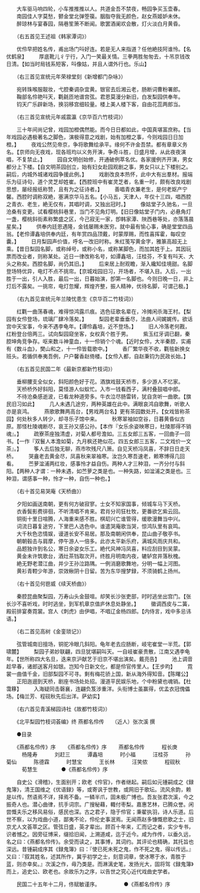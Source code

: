 <!-- { "loadSidebar": true } -->
　　大车驱马响四轮，小车推推推以人。共道金吾不禁夜，畅园争买玉壶春。 
　　南园佳人字莫愁，鬰金堂北弹箜篌。胭脂夺我无颜色，赵女燕姬妒未休。 
　　醉琼林与宴春园，隔巷笙箫不断闻。歌罢酒阑欢会散，灯火淡白月黄昏。 

　　（右五首见王述祖《韩家潭词》） 

　　优伶早把姓名传，甫出场门呌好连。若是无人来指道？任他絶技阿谁怜。【名优鹤泉】 
　　厚底靴儿彳亍行，入门一笑最关情。三拳两胜匆匆去，十吊京钱改日清。【如当时局钱系短客，呌像姑，并且人谓外行也。乐山】 

　　（右三首见宣统元年荣禄堂刻《新增都门杂咏》） 

　　宛转珠喉服靓妆，弋腔秦调杂宜黄。银官去后湘云老，肠断词曹粉署郎。 
　　鞠部名伶艳呌天，氍毹匝地谱宫弦。君恩莫漫分新旧，白发梨园供奉年。 
　　钧天广乐辟新场，换羽移宫细较量。楼上美人楼下客，自由花蕊两郎当。 

　　（右三首见宣统元年戚震瀛《京华百六竹枝词》） 

　　三十年间尚记曾，戏园加橙偶然能。而今日日都如此，中国真堪富庶称。【当年戏园必遇极著名之脚色，演极得意之戏剧，始有加橙之事，今则戏园日日加橙。】 
　　夜戏公然见帝京，争将歌舞绘承平。缘何不许金吾禁。都有章章义务名。【京师向无夜戏，现各班均以义务开演，争奇斗胜，日盛月增，从此夜夜演唱，不复禁止。】 
　　园自文明创始修，开通破例萃名优。各家援例齐开演，男女都分上下楼。【自文明茶园创立，始有妇女赴园观剧之事，男女只以上下楼别之。嗣后，内城外城诸戏园争援此例。】 
　　戏剧改良本热怀，此中大有出羣材。报端乐为征诗句，道个灵芝却姓崔。【西腔班中有崔灵芝者，名重一时，颇有改良戏剧思想，屡经报纸称赞，且有为之征诗者。】 
　　善唱青衣兼老生，是何老妪产宁馨。西腔时调称双絶，塞满京华马五名。【小马五，天津人，年仅十三四，唱西腔之青衣、老生，絶无仅有，其唱时调，又独出冠时。】 
　　像姑堂子久驰名，一旦沧桑有变更。试看樱桃斜巷里，当门不见角灯明。【旧日像姑堂子门内，必悬角灯一盏，樱桃斜街素称繁盛之区，今己寂无一家，卽韩家潭、陜西巷等处，亦落落晨星矣。】 
　　供奉内廷恩遇隆，金钱屡赐未医穷。就中最有愉心事，确是堂堂四品翁。【老伶谭鑫培供奉内廷，有年赏四品顶戴，时蒙厚赐，而性喜挥霍，每叹空囊。】 
　　日月梨园声价值，呼名一改旧时称。朱红笺写黄金字，雅篆高超无上乘。【昔日梨园名脚，或称绰号，或称小名，或称某脚色，而加其姓于上。其因玩票而改业者，则称某处。近日一律改称名号，如谭鑫培，汪桂芬，不复有呌天、大头之称矣。西腔名脚，尚仍其旧。】 
　　后来居上耐观瞻，渐入纔知佳境甜。名脚登场特优异，电灯不点不挑帘。【京城戏园旧习，开场者，不堪入目。入后，一出胜于一出，引人入胜，最后一出，日暮始演，卽第一名脚也。今则日晚一日，非上灯后不露矣。一挑帘，电灯忽耀，辉煌齐整，振人精神，优待名脚，可谓己极。】 

　　（右九首见宣统元年兰陵忧患生《京华百二竹枝词》） 

　　红氍一曲荡春魂，难得惊鸿露爪痕。选色征歌名辈在，冷摊闲杀海王村。【梨园有女伶登场，琉璃厂肆冷落矣。】 
　　梨园老辈垂垂尽，法曲人间娓娓传。欲话宫中天宝事，今来不遇李龟年。【谭伶鑫培，近不登场。】 
　　旧人冷落老何戡，红粉登台倍两三。试向梨园窥坐客，女权真个胜于男。 
　　紫玉红牙调已翻，秦腔坤角竞争存。呕来数斗神童血，十一伶销个个魂。【近时女伶，大半秦腔，实甫有《数斗血》，樊山和之，十一伶皆载歌中。】 
　　香厂繁华夜不收，氍毺新换女班头。若循供奉夷吾例，户户馨香赵倚楼。【女伶入都，自赵秉钧为民政长始。】 

　　（右五首见民国二年《最新京都新竹枝词》） 

　　垂柳腰支全似女，斜阳颜色好于花。酒旗戏鼓天桥市，多少游人不忆家。 
　　天桥桥外好斜阳，莫怪游人似蚁忙。入市一钱看西子，满村叠鼓唱中郎。 
　　不待沧桑感逝波，已看龙种道旁多。牛衣泣尽肠雷转，犹自贪听一曲歌。【旗民旧习如此】 
　　几人未遇几途穷，两种英雄在此中。满眼哀鸿自歌舞，听歌人亦是哀鸿。 
　　燕歌歌舞两高台，【男戏两台名】更有茶园数处开。【女戏皆称茶园】何处秋多人转少，却寻乐子馆中来。 
　　秋寒翠袖如空谷，日暮黄昏似古原。那怪杜陵魂断尽，哀王孙又感公孙。【本作『女乐余姿映寒日，杜陵那得不销魂』。】 
　　疏寮茶座独清虚，对菊人都号澹如。三五女郎三五客，一回曲子一回书。【一作『双鬟人本澹如菊，九月枫还艳似花。四五女郎三五客，二文戏价一文茶』。】 
　　筝人去后独无聊，燕市吹残尺八箫。自见天桥冯凤喜，不辞日日走天桥。 
　　哭盦老去黄金尽，凤喜秋来翠袖寒。汝岂久寒吾速老，赖寒博得几回看。 
　　苎萝湓浦两红妆，感事怜才益自伤。两种人才三种泪，一齐分付与斜阳。【两种人才谓：一种未遇，如苎萝之类是也。一种失路，如湓浦之类是也。三种泪，谓感事一种，怜才一种，自伤一种也。】 

　　（右十首见易哭庵《天桥曲》） 

　　夕阳如画送南朝，更有何方破寂寥。士女不知家国事，倾城车马下天桥。 
　　衣香鬓影费徘徊，不听清唱不肯来。君肖分司狂杜牧，更番欲乞紫云回。 
　　铜街十里日喧腾，人海重来感不胜。棋刧兴亡谁管得，缓歌漫舞当中兴。 
　　词流日暮复途穷，下里巴人选色中。谁遣哭庵歌当哭，惊鸿队里有哀鸣。 
　　大千秋色恣情娱，谩道长安不易居。那及南朝闲供奉，昆山曲子敬亭书。 
　　朝朝毂击与肩摩，停午游人一倍多。此亦太平新乐府，满城风雨庆共和。 
　　品题独许到名公，寒日余姿女乐工。絶代风神冯凤喜，料应刮目到吴蒙。 
　　黄金未许筑歌台，酒灶茶铛取次开。终胜月明南内夜，辘轳宫井落秋槐。 
　　絶无野老潜江曲，并少王孙泣路隅。一例消磨歌舞地，分明一幅上河图。 
　　黄衫青鞚少年游，崇效楸阴十日留。苦为东华搜梦録，不须骑鹤上扬州。 

　　（右十首见何鬯威《续天桥曲》） 

　　秦腔昆曲聚梨园，万寿山头金鼓喧。却笑长沙张吏部，时时逃坐出宫门。【张长沙不喜听戏，时时逃坐，到军机章京值庐休息处静坐。】 
　　徽调西皮与二簧，殿前排宴奏霓裳。宫人《刺虎》由伊唱，不唱辽金杨四郎。【内侍言，戏中多忌讳语。】 

　　（右二首见高树《金銮琐记》） 

　　弦管城南旧擅场，铜驼冷眼几斜阳。龟年老去应肠断，岐宅崔堂一半荒。【郭啸麓】 
　　梨园子弟妙联翩，四旦犹堪嗣叫天。一自岐崔豪贵散，江南又遇李龟年。【世所称四大名旦，迭来京沪献艺于旧京不堪出演矣。戴亮告】 
　　池上调音趁早春，诸郎送客月如银。岂知今日新文化，都是伶官传里人。【王步昀】 
　　霓裳一曲值千金，旧部梨园不可寻。剩有梅花骄上国，新从海外得知音。【陈曙公】 
　　正阳迤逦到天桥，剧座书场处处招。漫道平民娱乐地，个中粉黛也魂销。【杜霭簃】 
　　入海疑同击磬襄，连翩负笈涉重洋。头衔博士虽赢得，优孟衣冠傀儡场。【梅兰芳、程砚秋先后出洋。萨幼实】 

　　（右六首见青溪梯园诗社《故都竹枝词》） 

　　《北平梨园竹枝词荟编》终
燕都名伶传　　（近人）张次溪 撰 

　　●目录 

　　《燕都名伶传》序 
　　《燕都名伶传》序 
　　燕都名伶传 
　　　程长庚 
　　　杨隆寿 
　　　刘赶三 
　　　谭鑫培 
　　　时小福 
　　　汪桂芬 
　　　孙菊仙 
　　　陈德霖 
　　　时慧宝 
　　　王长林 
　　　汪笑侬 
　　　程砚秋 
　　　荀慧生 
　　 
　　●《燕都名伶传》序 

　　自史公《滑稽》，生面别开；欧老《伶官》，作者继起。嗣后如元锺嗣成之《録鬼簿》，清王国维之《优语録》等，或寄讽于世教，或网旧于歌坛。流风余韵，赖是以传。然语焉不详，择焉不备。一鳞半爪，固未极广博也。吾友张君次溪，今之振奇人也。潜心曲律，抗手词宗。广搜秘藉，輙付枣梨。嘉惠艺林，已腾众誉。闲尝慨夫乐之移风易俗，感民也深。古之君子，隐于伶官；秉翟执羽，诗人乐道。后世不察，以为戏曲小道，鄙夷不论，伶伦史事泯焉。无闻燕赵多慷慨悲歌之士，旧京尤人文荟萃之区。管弦日盛，英才辈出。顾百十年来，汇而记之者，实少专书，识者憾之。因旁征博采，缀拾旧闻，上溯道咸，迄于近今。咸为作传，以垂久远，名之曰：《燕都名伶传》。余受而读之，其事博，其词约。其评论也精确，其托旨也深远。昔锺嗣成序其《録鬼簿》曰：『使已死未死之鬼，作不死之鬼，得以传远。』又曰：『叙其姓名，述其所作，冀乎初学之士，刻意词章，使冰寒于水，青胜于蓝，则亦幸矣。』次溪之作，毋乃类是。而淋漓史笔，发扬光大，固将驾《録鬼簿》而上，追史公、欧老也。余故乐为之序，以告世之究心近代戏曲史学者。 

　　民国二十五年十二月，佟赋敏谨序。 
　　 
　　●《燕都名伶传》序 

